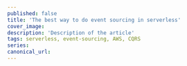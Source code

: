 ```yaml
---
published: false
title: 'The best way to do event sourcing in serverless'
cover_image:
description: 'Description of the article'
tags: serverless, event-sourcing, AWS, CQRS
series:
canonical_url:
---
```

